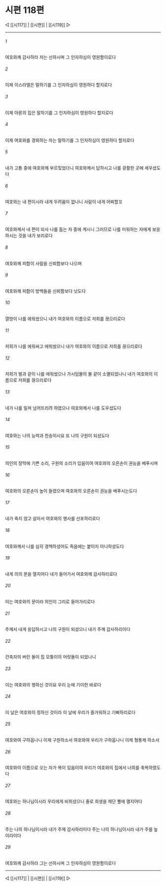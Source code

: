 ﻿# 시편 118편

◁ [[시117]] | [[시편]] | [[시119]] ▷
***

###### 1
여호와께 감사하라 저는 선하시며 그 인자하심이 영원함이로다

###### 2
이제 이스라엘은 말하기를 그 인자하심이 영원하다 할지로다

###### 3
이제 아론의 집은 말하기를 그 인자하심이 영원하다 할지로다

###### 4
이제 여호와를 경외하는 자는 말하기를 그 인자하심이 영원하다 할지로다

###### 5
내가 고통 중에 여호와께 부르짖었더니 여호와께서 답하시고 나를 광활한 곳에 세우셨도다

###### 6
여호와는 내 편이시라 내게 두려움이 없나니 사람이 내게 어찌할꼬

###### 7
여호와께서 내 편이 되사 나를 돕는 자 중에 계시니 그러므로 나를 미워하는 자에게 보응하시는 것을 내가 보리로다

###### 8
여호와께 피함이 사람을 신뢰함보다 나으며

###### 9
여호와께 피함이 방백들을 신뢰함보다 낫도다

###### 10
열방이 나를 에워쌌으니 내가 여호와의 이름으로 저희를 끊으리로다

###### 11
저희가 나를 에워싸고 에워쌌으니 내가 여호와의 이름으로 저희를 끊으리로다

###### 12
저희가 벌과 같이 나를 에워쌌으나 가시덤불의 불 같이 소멸되었나니 내가 여호와의 이름으로 저희를 끊으리로다

###### 13
네가 나를 밀쳐 넘어뜨리려 하였으나 여호와께서 나를 도우셨도다

###### 14
여호와는 나의 능력과 찬송이시요 또 나의 구원이 되셨도다

###### 15
의인의 장막에 기쁜 소리, 구원의 소리가 있음이여 여호와의 오른손이 권능을 베푸시며

###### 16
여호와의 오른손이 높이 들렸으며 여호와의 오른손이 권능을 베푸시는도다

###### 17
내가 죽지 않고 살아서 여호와의 행사를 선포하리로다

###### 18
여호와께서 나를 심히 경책하셨어도 죽음에는 붙이지 아니하셨도다

###### 19
내게 의의 문을 열지어다 내가 들어가서 여호와께 감사하리로다

###### 20
이는 여호와의 문이라 의인이 그리로 들어가리로다

###### 21
주께서 내게 응답하시고 나의 구원이 되셨으니 내가 주께 감사하리이다

###### 22
건축자의 버린 돌이 집 모퉁이의 머릿돌이 되었나니

###### 23
이는 여호와의 행하신 것이요 우리 눈에 기이한 바로다

###### 24
이 날은 여호와의 정하신 것이라 이 날에 우리가 즐거워하고 기뻐하리로다

###### 25
여호와여 구하옵나니 이제 구원하소서 여호와여 우리가 구하옵나니 이제 형통케 하소서

###### 26
여호와의 이름으로 오는 자가 복이 있음이여 우리가 여호와의 집에서 너희를 축복하였도다

###### 27
여호와는 하나님이시라 우리에게 비취셨으니 줄로 희생을 제단 뿔에 맬지어다

###### 28
주는 나의 하나님이시라 내가 주께 감사하리이다 주는 나의 하나님이시라 내가 주를 높이리이다

###### 29
여호와께 감사하라 그는 선하시며 그 인자하심이 영원함이로다


***
◁ [[시117]] | [[시편]] | [[시119]] ▷